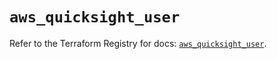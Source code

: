 # `aws_quicksight_user`

Refer to the Terraform Registry for docs: [`aws_quicksight_user`](https://registry.terraform.io/providers/hashicorp/aws/4.54.0/docs/resources/quicksight_user).

